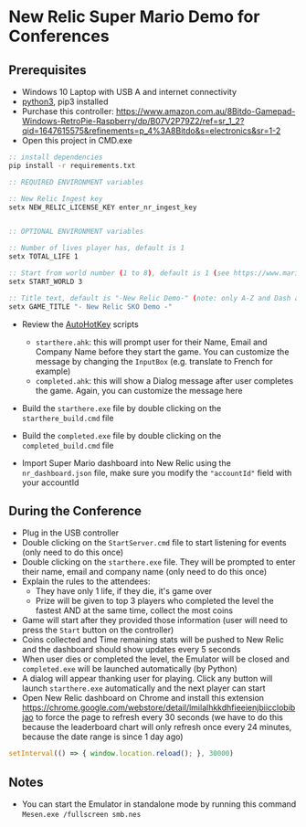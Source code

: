# New Relic Super Mario Demo for Conferences

## Prerequisites

-   Windows 10 Laptop with USB A and internet connectivity
-   [python3](https://www.python.org/downloads/), pip3 installed
-   Purchase this controller: https://www.amazon.com.au/8Bitdo-Gamepad-Windows-RetroPie-Raspberry/dp/B07V2P79Z2/ref=sr_1_2?qid=1647615575&refinements=p_4%3A8Bitdo&s=electronics&sr=1-2
-   Open this project in CMD.exe

```bat
:: install dependencies
pip install -r requirements.txt

:: REQUIRED ENVIRONMENT variables

:: New Relic Ingest key
setx NEW_RELIC_LICENSE_KEY enter_nr_ingest_key


:: OPTIONAL ENVIRONMENT variables

:: Number of lives player has, default is 1
setx TOTAL_LIFE 1

:: Start from world number (1 to 8), default is 1 (see https://www.mariowiki.com/Super_Mario_Bros)
setx START_WORLD 3

:: Title text, default is "-New Relic Demo-" (note: only A-Z and Dash are allowed)
setx GAME_TITLE "- New Relic SKO Demo -"

```

-   Review the [AutoHotKey](https://www.autohotkey.com) scripts

    -   `starthere.ahk`: this will prompt user for their Name, Email and Company Name before they start the game. You can customize the message by changing the `InputBox` (e.g. translate to French for example)
    -   `completed.ahk`: this will show a Dialog message after user completes the game. Again, you can customize the message here

-   Build the `starthere.exe` file by double clicking on the `starthere_build.cmd` file
-   Build the `completed.exe` file by double clicking on the `completed_build.cmd` file
-   Import Super Mario dashboard into New Relic using the `nr_dashboard.json` file, make sure you modify the `"accountId"` field with your accountId

## During the Conference

-   Plug in the USB controller
-   Double clicking on the `StartServer.cmd` file to start listening for events (only need to do this once)
-   Double clicking on the `starthere.exe` file. They will be prompted to enter their name, email and company name (only need to do this once)
-   Explain the rules to the attendees:
    -   They have only 1 life, if they die, it's game over
    -   Prize will be given to top 3 players who completed the level the fastest AND at the same time, collect the most coins
-   Game will start after they provided those information (user will need to press the `Start` button on the controller)
-   Coins collected and Time remaining stats will be pushed to New Relic and the dashboard should show updates every 5 seconds
-   When user dies or completed the level, the Emulator will be closed and `completed.exe` will be launched automatically (by Python)
-   A dialog will appear thanking user for playing. Click any button will launch `starthere.exe` automatically and the next player can start
-   Open New Relic dashboard on Chrome and install this extension https://chrome.google.com/webstore/detail/lmilalhkkdhfieeienjbiicclobibjao to force the page to refresh every 30 seconds (we have to do this because the leaderboard chart will only refresh once every 24 minutes, because the date range is since 1 day ago)

```javascript
setInterval(() => { window.location.reload(); }, 30000)
```

## Notes

-   You can start the Emulator in standalone mode by running this command `Mesen.exe /fullscreen smb.nes`
